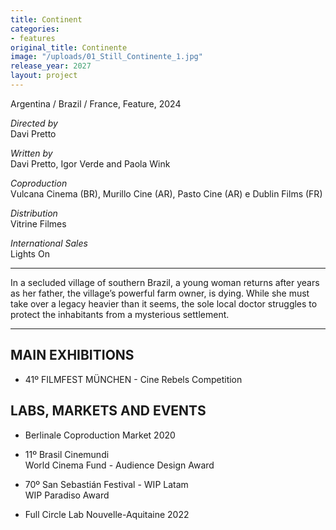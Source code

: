 ```yaml
---
title: Continent
categories:
- features
original_title: Continente
image: "/uploads/01_Still_Continente_1.jpg"
release_year: 2027
layout: project
---
```


Argentina / Brazil / France, Feature, 2024

*Directed by*\
Davi Pretto

*Written by*\
Davi Pretto, Igor Verde and Paola Wink

*Coproduction*\
Vulcana Cinema (BR), Murillo Cine (AR), Pasto Cine (AR) e Dublin Films (FR)

*Distribution*\
Vitrine Filmes

*International Sales*\
Lights On

---

In a secluded village of southern Brazil, a young woman returns after years as her father, the village’s powerful farm owner, is dying. While she must take over a legacy heavier than it seems, the sole local doctor struggles to protect the inhabitants from a mysterious settlement.

---

## MAIN EXHIBITIONS

* 41º FILMFEST MÜNCHEN - Cine Rebels Competition

## LABS, MARKETS AND EVENTS

* Berlinale Coproduction Market 2020

* 11º Brasil Cinemundi\
  World Cinema Fund - Audience Design Award

* 70º San Sebastián Festival - WIP Latam\
  WIP Paradiso Award

* Full Circle Lab Nouvelle-Aquitaine 2022
